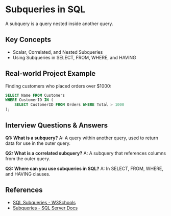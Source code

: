 # Subqueries in SQL

A subquery is a query nested inside another query.

## Key Concepts
- Scalar, Correlated, and Nested Subqueries
- Using Subqueries in SELECT, FROM, WHERE, and HAVING

## Real-world Project Example
Finding customers who placed orders over $1000:
```sql
SELECT Name FROM Customers
WHERE CustomerID IN (
    SELECT CustomerID FROM Orders WHERE Total > 1000
);
```

## Interview Questions & Answers
**Q1: What is a subquery?**
A: A query within another query, used to return data for use in the outer query.

**Q2: What is a correlated subquery?**
A: A subquery that references columns from the outer query.

**Q3: Where can you use subqueries in SQL?**
A: In SELECT, FROM, WHERE, and HAVING clauses.

## References
- [SQL Subqueries - W3Schools](https://www.w3schools.com/sql/sql_subqueries.asp)
- [Subqueries - SQL Server Docs](https://learn.microsoft.com/en-us/sql/t-sql/queries/select-subqueries-transact-sql)
